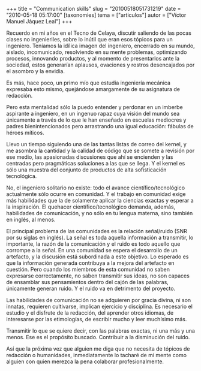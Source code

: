 +++
title = "Communication skills"
slug = "20100518051731219"
date = "2010-05-18 05:17:00"
[taxonomies]
tema = ["articulos"]
autor = ["Víctor Manuel Jáquez Leal"]
+++

Recuerdo en mi años en el Tecno de Celaya, discutir saliendo de las
pocas clases no ingenieriles, sobre lo inútil que eran esos tópicos para
un ingeniero. Teníamos la idílica imagen del ingeniero, encerrado en su
mundo, aislado, incomunicado, resolviendo en su mente problemas,
optimizando procesos, innovando productos, y al momento de presentarlos
ante la sociedad, estos generarían aplausos, ovaciones y rostros
desencajados por el asombro y la envidia.

Es más, hace poco, un primo mío que estudia ingeniería mecánica
expresaba esto mismo, quejándose amargamente de su asignatura de
redacción.

Pero esta mentalidad sólo la puedo entender y perdonar en un imberbe
aspirante a ingeniero, en un ingenuo rapaz cuya visión del mundo sea
únicamente a través de lo que le han enseñado en escuelas mediocres y
padres bienintencionados pero arrastrando una igual educación: fábulas
de héroes míticos.

Llevo un tiempo siguiendo una de las tantas listas de correo del kernel,
y me asombra la cantidad y la calidad de código que se somete a revisión
por ese medio, las apasionadas discusiones que ahí se encienden y las
centradas pero pragmáticas soluciones a las que se llega. Y el kernel es
sólo una muestra del conjunto de productos de alta sofisticación
tecnológica.

No, el ingeniero solitario no existe: todo el avance
científico/tecnológico actualmente sólo ocurre en comunidad. Y el
trabajo en comunidad exige más habilidades que la de solamente aplicar
la ciencias exactas y esperar a la inspiración. El quehacer
científico/tecnológico demanda, además, habilidades de comunicación, y
no sólo en tu lengua materna, sino también en inglés, al menos.

El principal problema de las comunidades es la relación señal/ruido (SNR
por su siglas en inglés). La señal es toda aquella información a
transmitir, lo importante, la razón de la comunicación y el ruido es
todo aquello que corrompe a la señal. En una comunidad se espera el
desarrollo de un artefacto, y la discusión está subordinada a este
objetivo. Lo esperado es que la información generada contribuya a la
mejora del artefacto en cuestión. Pero cuando los miembros de esta
comunidad no saben expresarse correctamente, no saben transmitir sus
ideas, no son capaces de ensamblar sus pensamientos dentro del cajón de
las palabras, únicamente generan ruido. Y el ruido va en detrimento del
proyecto.

Las habilidades de comunicación no se adquieren por gracia divina, ni
son innatas, requieren cultivarse, implican ejercicio y disciplina. Es
necesario el estudio y el disfrute de la redacción, del aprender otros
idiomas, de interesarse por las etimologías, de escribir mucho y leer
muchísimo más.

Transmitir lo que se quiere decir, con las palabras exactas, ni una más
y una menos. Ese es el propósito buscado. Contribuir a la disminución
del ruido.

Así que la próxima vez que alguien me diga que no necesita de tópicos de
redacción o humanidades, inmediatamente lo tacharé de mi mente como
alguien con quien merezca la pena colaborar profesionalmente.

